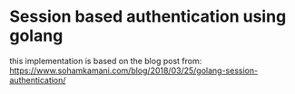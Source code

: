 # Session based authentication using golang
this implementation is based on the blog post from: https://www.sohamkamani.com/blog/2018/03/25/golang-session-authentication/

